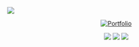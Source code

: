 <!--<img src="https://user-images.githubusercontent.com/74038190/212284136-03988914-d899-44b4-b1d9-4eeccf656e44.gif" width="920">-->
<!--<img src="https://user-images.githubusercontent.com/74038190/235224431-e8c8c12e-6826-47f1-89fb-2ddad83b3abf.gif" width="300">-->

<!-- <p align="center"> -->
<!--   <a href="https://x.com/sharkspidy"><img src="https://img.shields.io/twitter/follow/sharkspidy?style=social" /></a> -->
<!--   <a href="https://sharkspidy.github.io"><img src="https://img.shields.io/badge/Visit-Portfolio-blue?style=social&logo=internet-explorer" /></a> -->
<!--   <a href="https://linkedin.com/in/sharkspidy/"><img src="https://img.shields.io/badge/LinkedIn-blue?logo=linkedin&logoColor=white" /></a> -->
<!-- </p> -->

<img src="https://github.com/Anmol-Baranwal/Cool-GIFs-For-GitHub/assets/74038190/d48893bd-0757-481c-8d7e-ba3e163feae7" />
<!--[Last Updated](https://img.shields.io/badge/last--update-today-brightgreen)-->


<p align="center">
  <a href="https://sharkspidy.github.io">
    <img src="https://img.shields.io/badge/Portfolio-sharkspidy-blue?style=for-the-badge&logo=internet-explorer" alt="Portfolio" />
  </a>
</p>


<!-- <p align="center"> -->
<!--   <a href="https://github.com/sharkspidy"> -->
<!--     <img src="https://github-readme-stats.vercel.app/api?username=sharkspidy&show_icons=true&theme=tokyonight" /> -->
<!--   </a> -->
<!-- </p> -->
<p align="center">
  <img src="https://img.shields.io/badge/Last-Update-blue?style=for-the-badge&logo=internet-explorer"/>
  <img src="https://komarev.com/ghpvc/?username=sharkspidy&label=Profile%20views&color=0e75b6&style=bold" />
  <img src="https://img.shields.io/github/followers/sharkspidy?label=Follow&style=social" />
</p>

<!--<p align="left">
  <img src="https://img.shields.io/badge/last--update-today-brightgreen" alt="sharkspidy" />
  <img align="right" src="https://komarev.com/ghpvc/?username=sharkspidy&label=Profile%20views&color=0e75b6&style=bold" alt="sharkspidy" />
</p>-->

<!--<img src="https://github.com/Anmol-Baranwal/Cool-GIFs-For-GitHub/assets/74038190/0c7eb6ed-663b-4ce4-bfbd-18239a38ba1b" width="850">-->
